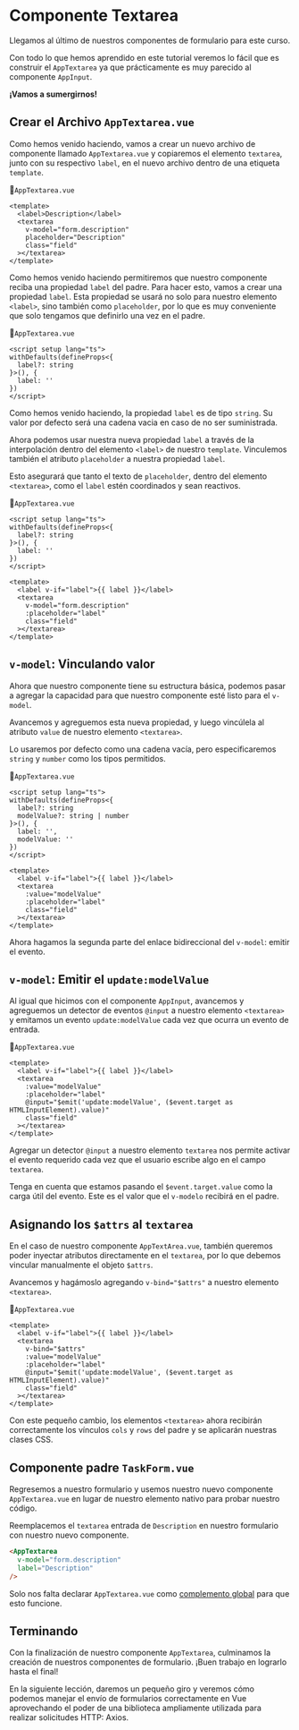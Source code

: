 # Componente Textarea

Llegamos al último de nuestros componentes de formulario para este curso.

Con todo lo que hemos aprendido en este tutorial veremos lo fácil que es construir el `AppTextarea` ya que prácticamente es muy parecido al componente `AppInput`.

**¡Vamos a sumergirnos!**

## Crear el Archivo `AppTextarea.vue`

Como hemos venido haciendo, vamos a crear un nuevo archivo de componente llamado `AppTextarea.vue` y copiaremos el elemento `textarea`, junto con su respectivo `label`, en el nuevo archivo dentro de una etiqueta `template`.

📃`AppTextarea.vue`
```vue
<template>
  <label>Description</label>
  <textarea
    v-model="form.description"
    placeholder="Description"
    class="field"
  ></textarea>
</template>
```

Como hemos venido haciendo permitiremos que nuestro componente reciba una propiedad `label` del padre. Para hacer esto, vamos a crear una propiedad `label`. Esta propiedad se usará no solo para nuestro elemento `<label>`, sino también como `placeholder`, por lo que es muy conveniente que solo tengamos que definirlo una vez en el padre.

📃`AppTextarea.vue`
```vue
<script setup lang="ts">
withDefaults(defineProps<{
  label?: string
}>(), {
  label: ''
})
</script>
```

Como hemos venido haciendo, la propiedad `label` es de tipo `string`. Su valor por defecto será una cadena vacia en caso de no ser suministrada.

Ahora podemos usar nuestra nueva propiedad `label` a través de la interpolación dentro del elemento `<label>` de nuestro `template`.
Vinculemos también el atributo `placeholder` a nuestra propiedad `label`.

Esto asegurará que tanto el texto de `placeholder`, dentro del elemento `<textarea>`, como el `label` estén coordinados y sean reactivos.

📃`AppTextarea.vue`
```vue{10,13}
<script setup lang="ts">
withDefaults(defineProps<{
  label?: string
}>(), {
  label: ''
})
</script>

<template>
  <label v-if="label">{{ label }}</label>
  <textarea                        
    v-model="form.description"
    :placeholder="label"
    class="field"
  ></textarea>
</template>
```

## `v-model`: Vinculando valor

Ahora que nuestro componente tiene su estructura básica, podemos pasar a agregar la capacidad para que nuestro componente esté listo para el `v-model`.

Avancemos y agreguemos esta nueva propiedad, y luego vincúlela al atributo `value` de nuestro elemento `<textarea>`.

Lo usaremos por defecto como una cadena vacía, pero especificaremos `string` y `number` como los tipos permitidos.

📃`AppTextarea.vue`
```vue{4,7,14}
<script setup lang="ts">
withDefaults(defineProps<{
  label?: string
  modelValue?: string | number
}>(), {
  label: '',
  modelValue: ''
})
</script>

<template>
  <label v-if="label">{{ label }}</label>
  <textarea                        
    :value="modelValue"
    :placeholder="label"
    class="field"
  ></textarea>
</template>
```

Ahora hagamos la segunda parte del enlace bidireccional del `v-model`: emitir el evento.

## `v-model`: Emitir el `update:modelValue`

Al igual que hicimos con el componente `AppInput`, avancemos y agreguemos un detector de eventos `@input` a nuestro elemento `<textarea>` y emitamos un evento `update:modelValue` cada vez que ocurra un evento de entrada.

📃`AppTextarea.vue`
```vue{6}
<template>
  <label v-if="label">{{ label }}</label>
  <textarea    
    :value="modelValue"
    :placeholder="label"
    @input="$emit('update:modelValue', ($event.target as HTMLInputElement).value)"
    class="field"   
  ></textarea>
</template>
```

Agregar un detector `@input` a nuestro elemento `textarea` nos permite activar el evento requerido cada vez que el usuario escribe algo en el campo `textarea`.

Tenga en cuenta que estamos pasando el `$event.target.value` como la carga útil del evento. Este es el valor que el `v-modelo` recibirá en el padre.

## Asignando los `$attrs` al `textarea`

En el caso de nuestro componente `AppTextArea.vue`, también queremos poder inyectar atributos directamente en el `textarea`, por lo que debemos vincular manualmente el objeto `$attrs`.

Avancemos y hagámoslo agregando `v-bind="$attrs"` a nuestro elemento `<textarea>`.

📃`AppTextarea.vue`
```vue{4}
<template>
  <label v-if="label">{{ label }}</label>
  <textarea    
    v-bind="$attrs"
    :value="modelValue"
    :placeholder="label"
    @input="$emit('update:modelValue', ($event.target as HTMLInputElement).value)"    
    class="field"
  ></textarea>
</template>
```

Con este pequeño cambio, los elementos `<textarea>` ahora recibirán correctamente los vínculos `cols` y `rows` del padre y se aplicarán nuestras clases CSS.

## Componente padre `TaskForm.vue`

Regresemos a nuestro formulario y usemos nuestro nuevo componente `AppTextarea.vue` en lugar de nuestro elemento nativo para probar nuestro código.

Reemplacemos el `textarea` entrada de `Description` en nuestro formulario con nuestro nuevo componente.

```html
<AppTextarea
  v-model="form.description"
  label="Description"      
/>
```

Solo nos falta declarar `AppTextarea.vue` como [complemento global](../guide/base-checkbox.html#complemento-global) para que esto funcione.
    
## Terminando

Con la finalización de nuestro componente `AppTextarea`, culminamos la creación de nuestros componentes de formulario. ¡Buen trabajo en lograrlo hasta el final!

En la siguiente lección, daremos un pequeño giro y veremos cómo podemos manejar el envío de formularios correctamente en Vue aprovechando el poder de una biblioteca ampliamente utilizada para realizar solicitudes HTTP: Axios.
    
    
